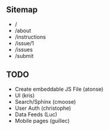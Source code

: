 ## Sitemap

* /
* /about
* /instructions
* /issue/1
* /issues
* /submit

## TODO

* Create embeddable JS File (atonse)
* UI (kris)
* Search/Sphinx (cmoose)
* User Auth (christophe)
* Data Feeds (Luc)
* Mobile pages (guillec)
 
